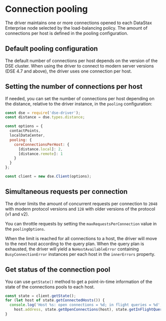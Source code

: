 # Connection pooling

The driver maintains one or more connections opened to each DataStax Enterprise node selected by the load-balancing
policy.
The amount of connections per host is defined in the pooling configuration.

## Default pooling configuration 

The default number of connections per host depends on the version of the DSE cluster.
When using the driver to connect to modern server versions (DSE 4.7 and above), the driver uses one
connection per host.

## Setting the number of connections per host 

If needed, you can set the number of connections per host depending on the distance, relative to the driver instance,
in the `pooling` configuration:

```javascript
const dse = require('dse-driver');
const distance = dse.types.distance;

const options = {
  contactPoints,
  localDataCenter,
  pooling: {
    coreConnectionsPerHost: {
      [distance.local]: 2,
      [distance.remote]: 1
    } 
  }
};

const client = new dse.Client(options);
```

## Simultaneous requests per connection

The driver limits the amount of concurrent requests per connection to `2048` with modern protocol versions and `128` 
with older versions of the protocol (v1 and v2).

You can throttle requests by setting the `maxRequestsPerConnection` value in the `poolingOptions`.

When the limit is reached for all connections to a host, the driver will move to the next host according to the query
plan. When the query plan is exhausted, the driver will yield a `NoHostAvailableError` containing 
`BusyConnectionError` instances per each host in the `innerErrors` property.  

## Get status of the connection pool

You can use `getState()` method to get a point-in-time information of the state of the connections pools to each host.

```javascript
const state = client.getState();
for (let host of state.getConnectedHosts()) {
  console.log('Host %s: open connections = %d; in flight queries = %d',
    host.address, state.getOpenConnections(host), state.getInFlightQueries(host));
}
```